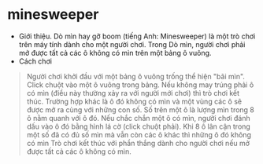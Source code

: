 # minesweeper
* Giới thiệu.
Dò mìn hay gỡ boom (tiếng Anh: Minesweeper) là một trò chơi trên máy tính dành cho một người chơi.
Trong Dò mìn, người chơi phải mở được tất cả các ô không có mìn trên một bảng ô vuông.
* Cách chơi
> Người chơi khởi đầu với một bảng ô vuông trống thể hiện "bãi mìn".
> Click chuột vào một ô vuông trong bảng. Nếu không may trúng phải ô có mìn (điều này thường xảy ra với người mới chơi) thì trò chơi kết thúc. Trường hợp khác là ô đó không có mìn và một vùng các ô sẽ được mở ra cùng với những con số. Số trên một ô là lượng mìn trong 8 ô nằm quanh với ô đó.
> Nếu chắc chắn một ô có mìn, người chơi đánh dấu vào ô đó bằng hình lá cờ (click chuột phải).
> Khi 8 ô lân cận trong một số đã có đủ số mìn mà vẫn còn các ô khác thì những ô đó không có mìn
> Trò chơi kết thúc với phần thắng dành cho người chơi nếu mở được tất cả các ô không có mìn.
